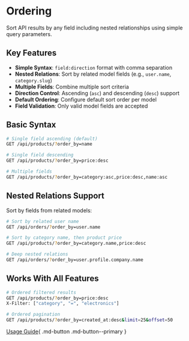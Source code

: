 # Ordering

Sort API results by any field including nested relationships using simple query parameters.

## Key Features

- **Simple Syntax**: `field:direction` format with comma separation
- **Nested Relations**: Sort by related model fields (e.g., `user.name`, `category.slug`)
- **Multiple Fields**: Combine multiple sort criteria
- **Direction Control**: Ascending (`asc`) and descending (`desc`) support
- **Default Ordering**: Configure default sort order per model
- **Field Validation**: Only valid model fields are accepted

## Basic Syntax

```bash
# Single field ascending (default)
GET /api/products/?order_by=name

# Single field descending
GET /api/products/?order_by=price:desc

# Multiple fields
GET /api/products/?order_by=category:asc,price:desc,name:asc
```

## Nested Relations Support

Sort by fields from related models:

```bash
# Sort by related user name
GET /api/orders/?order_by=user.name

# Sort by category name, then product price
GET /api/products/?order_by=category.name,price:desc

# Deep nested relations
GET /api/orders/?order_by=user.profile.company.name
```

## Works With All Features

```bash
# Ordered filtered results
GET /api/products/?order_by=price:desc
X-Filter: ["category", "=", "electronics"]

# Ordered pagination
GET /api/products/?order_by=created_at:desc&limit=25&offset=50
```

[Usage Guide](guide.md){ .md-button .md-button--primary }
